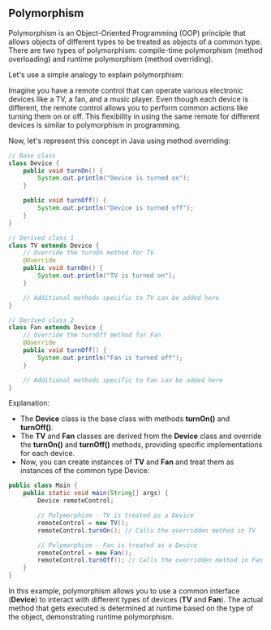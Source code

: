 ## Polymorphism

Polymorphism is an Object-Oriented Programming (OOP) principle that allows objects of different types to be treated as objects of a common type. There are two types of polymorphism: compile-time polymorphism (method overloading) and runtime polymorphism (method overriding).

Let's use a simple analogy to explain polymorphism:

Imagine you have a remote control that can operate various electronic devices like a TV, a fan, and a music player. Even though each device is different, the remote control allows you to perform common actions like turning them on or off. This flexibility in using the same remote for different devices is similar to polymorphism in programming.

Now, let's represent this concept in Java using method overriding:

```java
// Base class
class Device {
    public void turnOn() {
        System.out.println("Device is turned on");
    }

    public void turnOff() {
        System.out.println("Device is turned off");
    }
}

// Derived class 1
class TV extends Device {
    // Override the turnOn method for TV
    @Override
    public void turnOn() {
        System.out.println("TV is turned on");
    }

    // Additional methods specific to TV can be added here
}

// Derived class 2
class Fan extends Device {
    // Override the turnOff method for Fan
    @Override
    public void turnOff() {
        System.out.println("Fan is turned off");
    }

    // Additional methods specific to Fan can be added here
}
```
Explanation:

- The **Device** class is the base class with methods **turnOn()** and **turnOff()**.
- The **TV** and **Fan** classes are derived from the **Device** class and override the **turnOn()** and **turnOff()** methods, providing specific implementations for each device.
- Now, you can create instances of **TV** and **Fan** and treat them as instances of the common type Device:

```java
public class Main {
    public static void main(String[] args) {
        Device remoteControl;

        // Polymorphism - TV is treated as a Device
        remoteControl = new TV();
        remoteControl.turnOn(); // Calls the overridden method in TV

        // Polymorphism - Fan is treated as a Device
        remoteControl = new Fan();
        remoteControl.turnOff(); // Calls the overridden method in Fan
    }
}
```
In this example, polymorphism allows you to use a common interface (**Device**) to interact with different types of devices (**TV** and **Fan**). The actual method that gets executed is determined at runtime based on the type of the object, demonstrating runtime polymorphism.